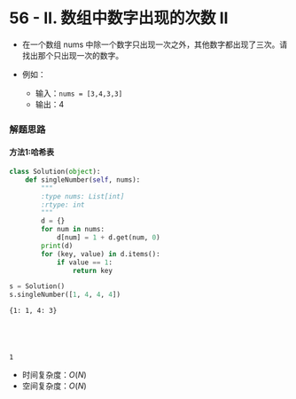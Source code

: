 
# 56 - II. 数组中数字出现的次数 II

* 在一个数组 nums 中除一个数字只出现一次之外，其他数字都出现了三次。请找出那个只出现一次的数字。

* 例如：
    * 输入：`nums = [3,4,3,3]`
    * 输出：4

### 解题思路

#### 方法1:哈希表


```python
class Solution(object):
    def singleNumber(self, nums):
        """
        :type nums: List[int]
        :rtype: int
        """
        d = {}
        for num in nums:
            d[num] = 1 + d.get(num, 0)
        print(d)
        for (key, value) in d.items():
            if value == 1:
                return key
```


```python
s = Solution()
s.singleNumber([1, 4, 4, 4])
```

    {1: 1, 4: 3}
    




    1



* 时间复杂度：$O(N)$
* 空间复杂度：$O(N)$
